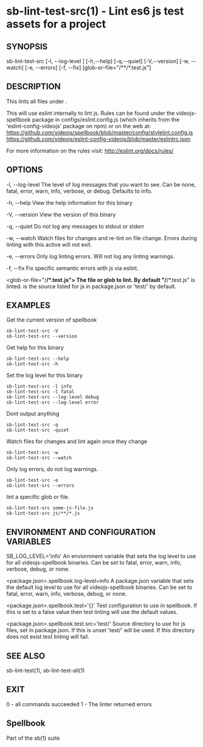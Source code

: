 # sb-lint-test-src(1) - Lint es6 js test assets for a project

## SYNOPSIS

  sb-lint-test-src [-l, --log-level <level>] [-h,--help] [-q,--quiet] [-V,--version]
                   [-w, --watch] [-e, --errors] [-f, --fix]
                   [glob-or-file="<test-src>/**/*.test.js"]

## DESCRIPTION

  This lints all files under <glob-or-file>.

  This will use eslint internally to lint js. Rules can be found under the videojs-spellbook
  package in configs/eslint.config.js (which inherits from the 'eslint-config-videojs' package on npm)
  or on the web at:
  https://github.com/videojs/spellbook/blob/master/config/stylelint.config.js
  https://github.com/videojs/eslint-config-videojs/blob/master/eslintrc.json

  For more information on the rules visit:
  http://eslint.org/docs/rules/

## OPTIONS

  -l, --log-level <level>
    The level of log messages that you want to see. Can be none, fatal, error,
    warn, info, verbose, or debug. Defaults to info.

  -h, --help
    View the help information for this binary

  -V, --version
    View the version of this binary

  -q, --quiet
    Do not log any messages to stdout or stderr

  -w, --watch
    Watch files for changes and re-lint on file change.
    Errors during linting with this active will not exit.

  -e, --errors
    Only log linting errors. Will not log any linting warnings.

  -f, --fix
    Fix specific semantic errors with js via eslint.

  <glob-or-file="<test-src>/**/*.test.js">
    The file or glob to lint. By default "<test-src>/**/*.test.js" is linted. <test-src> is the
    source listed for js in package.json or 'test/' by default.

## EXAMPLES

  Get the current version of spellbook

    sb-lint-test-src -V
    sb-lint-test-src --version

  Get help for this binary

    sb-lint-test-src --help
    sb-lint-test-src -h

  Set the log level for this binary

    sb-lint-test-src -l info
    sb-lint-test-src -l fatal
    sb-lint-test-src --log-level debug
    sb-lint-test-src --log-level error

  Dont output anything

    sb-lint-test-src -q
    sb-lint-test-src -quiet

  Watch files for changes and lint again once they change

    sb-lint-test-src -w
    sb-lint-test-src --watch

  Only log errors, do not log warnings.

    sb-lint-test-src -e
    sb-lint-test-src --errors

  lint a specific glob or file.

    sb-lint-test-src some-js-file.js
    sb-lint-test-src js/**/*.js

## ENVIRONMENT AND CONFIGURATION VARIABLES

  SB_LOG_LEVEL='info'
    An enviornment variable that sets the log level to use for all videojs-spellbook
    binaries. Can be set to fatal, error, warn, info, verbose, debug, or none.

  <package.json>.spellbook.log-level=info
    A package.json variable that sets the default log level to use for all videojs-spellbook
    binaries. Can be set to fatal, error, warn, info, verbose, debug, or none.

  <package.json>.spellbook.test='{}'
    Test configuration to use in spellbook. If this is set to a false value then test
    linting will use the default values.

  <package.json>.spellbook.test.src='test/'
    Source directory to use for js files, set in package.json. If this is unset
    'test/' will be used. If this directory does not exist test linting will fail.

## SEE ALSO

  sb-lint-test(1), sb-lint-test-all(1)

## EXIT

  0 - all commands succeeded
  1 - The linter returned errors

## Spellbook

  Part of the sb(1) suite
